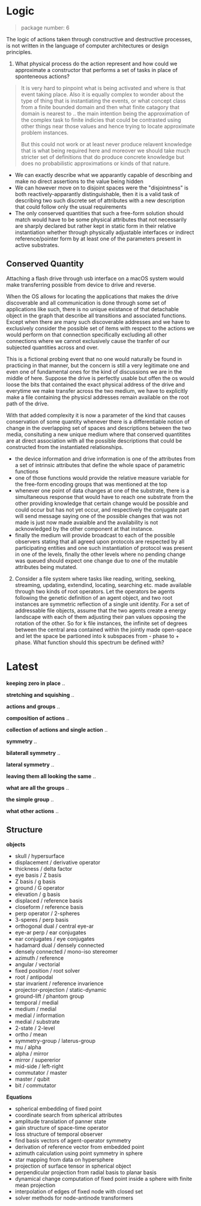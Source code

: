 # Logic
> package number: 6

The logic of actions taken through constructive and destructive processes, is not written in the language of computer architectures or design principles.

1. What physical process do the action represent and how could we approximate a constructor that performs a set of tasks in place of sponteneous actions?

> It is very hard to pinpoint what is being activated and where is that event taking place. Also it is equally complex to wonder about the type of thing that is instantiating the events, or what concept class from a finite bounded domain and then what finite catagory that domain is nearest to .. the main intention being the approximation of the complex task to finite indicies that could be contrasted using other things near those values and hence trying to locate approximate problem instances.
>
> But this could not work or at least never produce relavent knowledge that is what being required here and moreover we should take much stricter set of definitions that do produce concrete knowledge but does no probabilistic approximations or kinds of that nature.

- We can exactly describe what we apparantly capable of describing and make no direct assertions to the value being hidden
- We can however move on to disjoint spaces were the "disjointness" is both reactively-apparantly distinguishable, then it is a valid task of describing two such discrete set of attributes with a new description that could follow only the usual requirements
- The only conserved quantities that such a free-form solution should match would have to be some physical attributes that not necessarily are sharply declared but rather kept in static form in their relative instantiation whether through physically adjustable interfaces or indirect reference/pointer form by at least one of the parameters present in active substrates.

## Conserved Quantity

Attaching a flash drive through usb interface on a macOS system would make transferring possible from device to drive and reverse.

When the OS allows for locating the applications that makes the drive discoverable and all communication is done through some set of applications like such, there is no unique existance of that detachable object in the graph that describe all transitions and associated functions. Except when there are many such discoverable addresses and we have to exclusively consider the possible set of items with respect to the actions we would perform on that connection specifically excluding all other connections where we cannot exclusively cause the tranfer of our subjected quantities across and over.

This is a fictional probing event that no one would naturally be found in practicing in that manner, but the concern is still a very legitimate one and even one of fundamental ones for the kind of discussions we are in the middle of here. Suppose the drive is perfectly usable but offen the os would loose the bits that contained the exact physical address of the drive and everytime we make transfer across the two medium, we have to explicitly make a file containing the physicsl addresses remain available on the root path of the drive.

With that added complexity it is now a parameter of the kind that causes conservation of some quantity whenever there is a differentiable notion of change in the overlapping set of spaces and descriptions between the two media, consituting a new unique medium where that conserved quantitites are at direct association with all the possible descriptions that could be constructed from the instantiated relationships.

- the device information and drive information is one of the attributes from a set of intrinsic attributes that define the whole space of parametric functions
- one of those functions would provide the relative measure variable for the free-form encoding groups that was mentioned at the top
- whenever one point of data changes at one of the substrate, there is a simultaneous response that would have to reach one substrate from the other providing knowledge that certain change would be possible and could occur but has not yet occur, and respectively the conjugate part will send message saying one of the possible changes that was not made is just now made avaialble and the availability is not acknowledged by the other component at that instance.
- finally the medium will provide broadcast to each of the possible observers stating that all agreed upon protocols are respected by all participating entities and one such instantiation of protocol was present in one of the levels, finally the other levels where no pending change was queued should expect one change due to one of the mutable attributes being mutated.

2. Consider a file system where tasks like reading, writing, seeking, streaming, updating, extendind, locating, searching etc. made available through two kinds of root operators. Let the operators be agents following the genetic definition of an agent object, and two root instances are symmetric reflection of a single unit identity.
   For a set of addressable file objects, assume that the two agents create a energy landscape with each of them adjusting their pan values opposing the rotation of the other.
   So for k file instances, the infinite set of degrees between the central area contained within the jointly made open-space and let the space be partioned into k subspaces from - phase to + phase.
   What function should this spectrum be defined with?



# Latest

**keeping zero in place**
..

**stretching and squishing**
..

**actions and groups**
..

**composition of actions**
..

**collection of actions and single action**
..

**symmetry**
..

**bilaterall symmetry**
..

**lateral symmetry**
..

**leaving them all looking the same**
..

**what are all the groups**
..

**the simple group**
..

**what other actions**
..


## Structure

**objects**

- skull / hypersurface
- displacement / derivative operator
- thickness / delta factor
- eye basis / Z basis
- Z basis / g basis
- ground / G operator
- elevation / g basis
- displaced / reference basis
- closeform / reference basis
- perp operator / 2-spheres
- 3-speres / perp basis
- orthogonal dual / central eye-ar
- eye-ar perp / ear conjugates
- ear conjugates / eye conjugates
- hadamard dual / densely connected
- densely connected / mono-iso stereomer
- azimuth / reference
- angular / vectorial
- fixed position / root solver
- root / antipodal
- star invarient / reference invarience
- projector-projection / static-dynamic
- ground-lift / phantom group
- temporal / medial
- medium / medial
- medial / information
- medial / substrate
- 2-state / 2-level
- ortho / mean
- symmetry-group / laterus-group
- mu / alpha
- alpha / mirror
- mirror / supererior
- mid-side / left-right
- commutator / master
- master / qubit
- bit / commutator

**Equations**
- spherical embedding of fixed point
- coordinate search from spherical attributes
- amplitude translation of panner state
- gain structure of space-time operator
- loss structure of temporal observer
- find basis vectors of agent-operator symmetry
- derivation of reference vector from embedded point
- azimuth calculation using point symmetry in sphere
- star mapping from data on hypersphere
- projection of surface tensor in spherical object
- perpendicular projection from radial basis to planar basis
- dynamical change computation of fixed point inside a sphere with finite mean projection
- interpolation of edges of fixed node with closed set
- solver methods for node-antinode transformers
